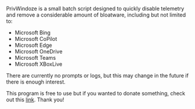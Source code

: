 PrivWindoze is a small batch script designed to quickly disable telemetry and remove a considerable amount of bloatware, including but not limited to:

-  Microsoft Bing
-  Microsoft CoPilot
-  Microsoft Edge
-  Microsoft OneDrive
-  Microsoft Teams
-  Microsoft XBoxLive

There are currently no prompts or logs, but this may change in the future if there is enough interest.

This program is free to use but if you wanted to donate something, check out this [link](https://www.amazon.com/hz/wishlist/ls/C2QC509ZM1BG?ref_=wl_share). Thank you!